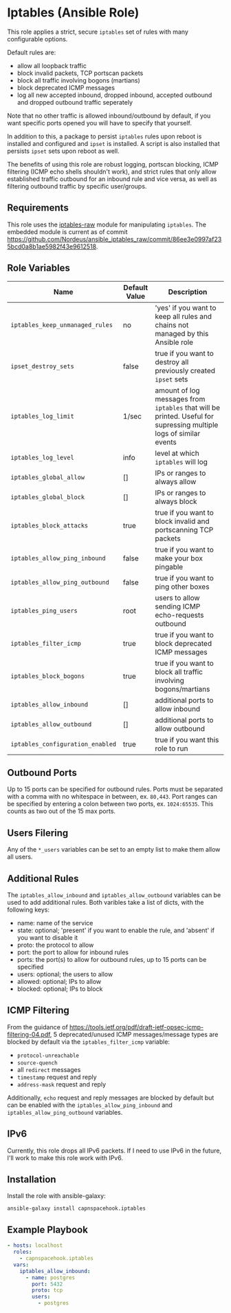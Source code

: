 # Iptables (Ansible Role)

This role applies a strict, secure `iptables` set of rules with many configurable options. 

Default rules are:

- allow all loopback traffic
- block invalid packets, TCP portscan packets
- block all traffic involving bogons (martians)
- block deprecated ICMP messages
- log all new accepted inbound, dropped inbound, accepted outbound and dropped outbound traffic seperately

Note that no other traffic is allowed inbound/outbound by default, if you want specific ports opened you will have to specify that yourself.

In addition to this, a package to persist `iptables` rules upon reboot is installed and configured and `ipset` is installed.
A script is also installed that persists `ipset` sets upon reboot as well.

The benefits of using this role are robust logging, portscan blocking, ICMP filtering (ICMP echo shells shouldn't work), and strict rules that only allow established traffic outbound for an inbound rule and vice versa, as well as filtering outbound traffic by specific user/groups.

## Requirements

This role uses the [iptables-raw](https://github.com/Nordeus/ansible_iptables_raw) module for manipulating `iptables`. The embedded module is current as of commit https://github.com/Nordeus/ansible_iptables_raw/commit/86ee3e0997af235bcd0a8b1ae5982f43e9612518.

## Role Variables

|Name|Default Value|Description|
|----|-------------|-----------|
|`iptables_keep_unmanaged_rules`|no|'yes' if you want to keep all rules and chains not managed by this Ansible role|
|`ipset_destroy_sets`|false|true if you want to destroy all previously created `ipset` sets|
|`iptables_log_limit`|1/sec|amount of log messages from `iptables` that will be printed. Useful for supressing multiple logs of similar events|
|`iptables_log_level`|info|level at which `iptables` will log|
|`iptables_global_allow`|[]|IPs or ranges to always allow|
|`iptables_global_block`|[]|IPs or ranges to always block|
|`iptables_block_attacks`|true|true if you want to block invalid and portscanning TCP packets|
|`iptables_allow_ping_inbound`|false|true if you want to make your box pingable|
|`iptables_allow_ping_outbound`|false|true if you want to ping other boxes|
|`iptables_ping_users`|root|users to allow sending ICMP echo-requests outbound|
|`iptables_filter_icmp`|true|true if you want to block deprecated ICMP messages|
|`iptables_block_bogons`|true|true if you want to block all traffic involving bogons/martians|
|`iptables_allow_inbound`|[]|additional ports to allow inbound|
|`iptables_allow_outbound`|[]|additional ports to allow outbound|
|`iptables_configuration_enabled`|true|true if you want this role to run|

## Outbound Ports

Up to 15 ports can be specified for outbound rules. Ports must be separated with a comma with no whitespace in between, ex. `80,443`. Port ranges can be specified by entering a colon between two ports, ex. `1024:65535`. This counts as two out of the 15 max ports.

## Users Filering

Any of the `*_users` variables can be set to an empty list to make them allow all users.

## Additional Rules

The `iptables_allow_inbound` and `iptables_allow_outbound` variables can be used to add additional rules. Both varibles take a list of dicts, with the following keys:

- name: name of the service
- state: optional; 'present' if you want to enable the rule, and 'absent' if you want to disable it
- proto: the protocol to allow
- port: the port to allow for inbound rules
- ports: the port(s) to allow for outbound rules, up to 15 ports can be specified
- users: optional; the users to allow
- allowed: optional; IPs to allow
- blocked: optional; IPs to block

## ICMP Filtering

From the guidance of https://tools.ietf.org/pdf/draft-ietf-opsec-icmp-filtering-04.pdf, 5 deprecated/unused ICMP messages/message types are blocked by default via the `iptables_filter_icmp` variable:

- `protocol-unreachable`
- `source-quench`
- all `redirect` messages
- `timestamp` request and reply
- `address-mask` request and reply

Additionally, `echo` request and reply messages are blocked by default but can be enabled with the `iptables_allow_ping_inbound` and `iptables_allow_ping_outbound` variables.

## IPv6

Currently, this role drops all IPv6 packets. If I need to use IPv6 in the future, I'll work to make this role work with IPv6.

## Installation

Install the role with ansible-galaxy:

```shell
ansible-galaxy install capnspacehook.iptables
```

## Example Playbook

```yaml
- hosts: localhost
  roles:
    - capnspacehook.iptables
  vars:
    iptables_allow_inbound:
      - name: postgres
        port: 5432
        proto: tcp
        users: 
          - postgres
``` 
